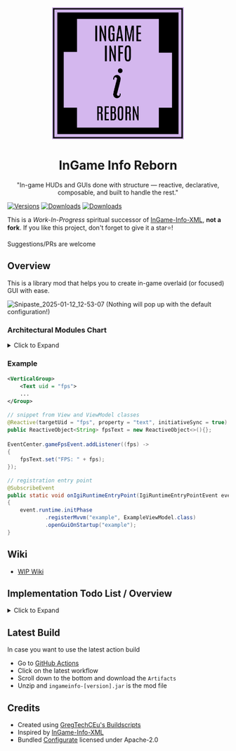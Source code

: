 <div align="center">
  <img src="logo.png" alt="InGame Info Reborn" width="300"/>
  <h1>InGame Info Reborn</h1>
  <p>"In-game HUDs and GUIs done with structure — reactive, declarative, composable, and built to handle the rest."</p>
</div>

[![Versions](https://img.shields.io/curseforge/game-versions/1171541?logo=curseforge&label=Game%20Version)](https://www.curseforge.com/minecraft/mc-mods/ingame-info-reborn)
[![Downloads](https://img.shields.io/curseforge/dt/1171541?logo=curseforge&label=Downloads)](https://www.curseforge.com/minecraft/mc-mods/ingame-info-reborn)
[![Downloads](https://img.shields.io/modrinth/dt/ingame-info-reborn?logo=modrinth&label=Downloads)](https://modrinth.com/mod/ingame-info-reborn)

This is a _Work-In-Progress_ spiritual successor of [InGame-Info-XML](https://github.com/Lunatrius/InGame-Info-XML), **not a fork**.
If you like this project, don't forget to give it a star⭐!

Suggestions/PRs are welcome

## Overview
This is a library mod that helps you to create in-game overlaid (or focused) GUI with ease.

![Snipaste_2025-01-12_12-53-07](https://github.com/user-attachments/assets/581f0727-bba8-4ff5-9780-8fdbfaf587fd)
(Nothing will pop up with the default configuration!)

### Architectural Modules Chart

<details>
<summary>Click to Expand</summary>

| Module                                   | Role                                                             | Status         |
|------------------------------------------|------------------------------------------------------------------|----------------|
| **MVVM Base**                            | Separates logic (ViewModel) from rendering (View)                | ✅ Done         |
| **XAML-Style DSL For View**              | Declarative XAML-style layout to build static UI trees           | ✅ Done         |
| **Reactive Binding**                     | View reacts to changes in ViewModel automatically                | ✅ Done         |
| **Compose (Injected via Slot)**          | Immediate-mode UI embedded in ViewModel                          | ⚠️ Partially   |
| **Snapshot Diffing**                     | Virtual tree diffing for Compose-based UI                        | ✅ Done         |
| **Shared Context**                       | Shared runtime context between ViewModel and Compose blocks      | ✅ Done         |
| **DOM-Like Event System**                | Input propagation and event capturing/bubbling                   | ✅ Done         |
| **Interactable Control**                 | Captures input, intercepts propagation (works with Event System) | ✅ Done         |
| **Fixed / Render Update**                | Dual update loop for logic vs render                             | ✅ Done         |
| **Annotation Driven Auto-Interpolation** | Utility for smooth interpolation during render updates           | ✅ Done         |
| **Render Op Queue**                      | Abstract draw commands for controls                              | ✅ Done         |
| **UI Decoration**                        | Draw custom visuals on existing controls                         | ✅ Mostly Done  |
| **Transition API**                       | Externally trigger view transitions                              | 🚧 Planned     |
| **Theme Manager**                        | Global theme system (colors, font scale, etc)                    | ✅ Mostly Done  |
| **Modal Layer**                          | Stack-based modal / dialog system                                | 🚧 Planned     |

</details>

### Example
```xml
<VerticalGroup>
    <Text uid = "fps">
    ...
</Group>
```
```java
// snippet from View and ViewModel classes
@Reactive(targetUid = "fps", property = "text", initiativeSync = true)
public ReactiveObject<String> fpsText = new ReactiveObject<>(){};

EventCenter.gameFpsEvent.addListener((fps) ->
{
    fpsText.set("FPS: " + fps);
});
```
```java
// registration entry point
@SubscribeEvent
public static void onIgiRuntimeEntryPoint(IgiRuntimeEntryPointEvent event)
{
    event.runtime.initPhase
            .registerMvvm("example", ExampleViewModel.class)
            .openGuiOnStartup("example");
}
```

## Wiki
- [WIP Wiki](https://tttsaurus.github.io/Ingame-Info-Reborn-Wiki/)

## Implementation Todo List / Overview
<details>
<summary>Click to Expand</summary>

_**Currently working on the architecture.**_<br>
_**Not adding controls or QoL updates.**_

My Detailed Todo List:
- https://trello.com/b/MTLHeyGn/ingameinfo

Implementation Overview:
- Add framebuffer to the GUI rendering life cycle (✔)
- Introduce a custom GUI container (✔)
- Maintain a list of GUI containers so that GUIs can stack together (✔)
- A GUI container can be ingame-overlaid/focused (runtime switchable) (✔)
- Introduce feature-rich GUI layout
  - Pivot (✔)
  - Alignment (✔)
  - Padding (✔)
  - Horizontal Group (stack elements horizontally) (✔)
  - Vertical Group (stack elements vertically) (✔)
  - Sized Group (✔)
  - Nesting Groups (group in group) (✔)
  - Adaptive Group (fit elements into it adaptively)
  - Foldout Group
  - Draggable Group
- Add controls like text, button, input field, etc.
  - Text (✔)
  - Sliding Text (✔)
  - Anim Text (✔)
  - Button (✔)
  - Checkbox
  - Input Field
  - Image (✔)
  - Url Image (✔)
  - GIF
  - Slide Bar
  - Progress Bar (✔)
  - Item (✔)
- Add CrT/Zenscript support (✔)
- Ingame spotify support (go to wiki for details) (✔)

</details>

## Latest Build
In case you want to use the latest action build
- Go to [GitHub Actions](https://github.com/tttsaurus/Ingame-Info-Reborn/actions)
- Click on the latest workflow
- Scroll down to the bottom and download the `Artifacts`
- Unzip and `ingameinfo-[version].jar` is the mod file

## Credits
- Created using [GregTechCEu's Buildscripts](https://github.com/GregTechCEu/Buildscripts)
- Inspired by [InGame-Info-XML](https://github.com/Lunatrius/InGame-Info-XML)
- Bundled [Configurate](https://github.com/SpongePowered/Configurate) licensed under Apache-2.0

